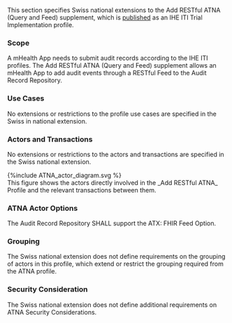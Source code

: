This section specifies Swiss national extensions to the Add RESTful ATNA (Query and Feed) supplement, which is [published](https://www.ihe.net/uploadedFiles/Documents/ITI/IHE_ITI_Suppl_RESTful-ATNA.pdf) as an IHE ITI Trial Implementation profile.

###	Scope  
A mHealth App needs to submit audit records according to the IHE ITI profiles. The Add RESTful ATNA (Query and Feed) supplement allows an mHealth App to add audit events through a RESTful Feed to the Audit Record Repository.

###	Use Cases  
No extensions or restrictions to the profile use cases are specified in the Swiss in national extension.

### Actors and Transactions  
No extensions or restrictions to the actors and transactions are specified in the Swiss national extension. 

<div>
{%include ATNA_actor_diagram.svg %}
</div>
This figure shows the actors directly involved in the _Add RESTful ATNA_ Profile and the relevant transactions 
between them.

### ATNA Actor Options
The Audit Record Repository SHALL support the ATX: FHIR Feed Option.

### Grouping 
The Swiss national extension does not define requirements on the grouping of actors in this profile, which extend or restrict the grouping required from the ATNA profile.

### Security Consideration
The Swiss national extension does not define additional requirements on ATNA Security Considerations.
